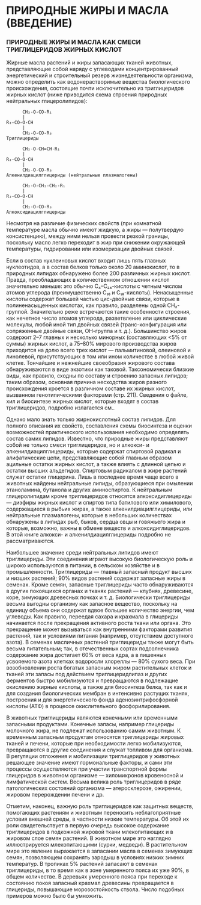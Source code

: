 # ПРИРОДНЫЕ ЖИРЫ И МАСЛА (ВВЕДЕНИЕ)

### ПРИРОДНЫЕ ЖИРЫ И МАСЛА КАК СМЕСИ ТРИГЛИЦЕРИДОВ ЖИРНЫХ КИСЛОТ

Жирные масла растений и жиры запасающих тканей животных, представляющие собой наряду с углеводами концентрированный энергетический и строительный резерв жизнедеятельности организма, можно определить как водонерастворимые вещества биологического происхождения, состоящие почти исключительно из триглицеридов жирных кислот (ниже приводится схема строения природных нейтральных глицеролипидов):

```
      CH₂-O-CO-R₁
      |
R₂-CO-O-CH
      |
      CH₂-O-CO-R₃
Триглицериды
```

```
      CH₂-O-CH=CH-R₁
      |
R₂-CO-O-CH
      |
      CH₂-O-CO-R₃
Алкенилдиацилглицериды (нейтральные плазмалогены)
```

```
      CH₂-O-CH₂-CH₂-R₁
      |
R₂-CO-O-CH
      |
      CH₂-O-CO-R₃
Алкоксидиацилглицериды
```

Несмотря на различие физических свойств (при комнатной температуре масла обычно имеют жидкую, а жиры — полутвердую консистенцию), между ними нельзя провести резкой границы, поскольку масло легко переходит в жир при снижении окружающей температуры, гидрировании или изомеризации двойных связей.

Если в состав нуклеиновых кислот входит лишь пять главных нуклеотидов, а в состав белков только около 20 аминокислот, то в природных липидах обнаружено более 200 различных жирных кислот. Правда, преобладающих в количественном отношении кислот значительно меньше: это обычно C₄–C₂₄-кислоты с четным числом атомов углерода (преимущественно C₁₆ и C₁₈-кислоты). Ненасыщенные кислоты содержат большей частью цис-двойные связи, которые в полиненасыщенных кислотах, как правило, разделены одной CH₂-группой. Значительно реже встречаются такие особенности строения, как нечетное число атомов углерода, разветвление или циклические молекулы, любой иной тип двойных связей (транс-конфигурация или сопряженные двойные связи, ОН-группа и т. д.). Большинство жиров содержит 2–7 главных и несколько минорных (составляющих <5% от суммы) жирных кислот, а 75–80% мирового производства жиров приходится на долю всего трех кислот — пальмитиновой, олеиновой и линолевой, присутствующих в том или ином количестве в любой живой клетке. Тончайшие и нежнейшие своеобразия жирового состава обнаруживаются в виде экзотики как таковой. Таксономически близкие виды, как правило, сходны по составу и строению запасных липидов; таким образом, основная причина несходства жиров разного происхождения кроется в различном составе их жирных кислот, вызванном генотипическими факторами (стр. 211). Сведения о файле, хил и биосинтезе жирных кислот, которые входят в состав триглицеридов, подробно излагается см..

Однако мало знать только жирнокислотный состав липидов. Для полного описания их свойств, составления схемы биосинтеза и оценки возможностей практического использования необходимо определять состав самих липидов. Известно, что природные жиры представляют собой не только смеси триглицеридов, но и алкокси- и алкенилдиацилглицериды, которые содержат спиртовой радикал и алифатические цепи, представляющие собой главным образом ацильные остатки жирных кислот, а также влиять с длинной цепью и остатки высших альдегидов. Спиртовым радикалом в жире растений служат остатки глицерина. Лишь в последнее время чаще всего в животных найдены нейтральные липиды, образующиеся при омылении этаноламина, бутанола и других аминоспиртов. К нейтральным глицеролипидам кроме триглицеридов относятся алкоксидиглицериды — диэфиры жирных кислот и спиртов типа батилового или химилового, содержащиеся в рыбьих жирах, а также алкенилдиацилглицериды, или нейтральные плазмалогены, которые в небольших количествах обнаружены в липидах рыб, быков, сердца овцы и говяжьего жира и которые, возможно, важны в обмене веществ и алкоксидиглицеридов. В этой книге алкокси- и алкенилдиацилглицериды подробно не рассматриваются.

Наибольшее значение среди нейтральных липидов имеют триглицериды. Эти соединения играют высокую биологическую роль и широко используются в питании, в сельском хозяйстве и в промышленности. Триглицериды — главный запасный продукт высших и низших растений; 90% видов растений содержат запасные жиры в семенах. Кроме семян, запасные триглицериды часто обнаруживаются в других покоящихся органах и тканях растений — клубнях, древесине, коре, зимующих древесных почках и т. д. Биологически триглицериды весьма выгодны организму как запасное вещество, поскольку на единицу объема они содержат вдвое большее количество энергии, чем углеводы. Как правило, переедая сахара и крахмала в глицериды начинается после прекращения активного роста ткани или органа. Это прекращение может вызываться как внутренними факторами развития растений, так и условиями питания (например, отсутствием доступного азота). В семенах масличных растений триглицериды также могут быть весьма питательным; так, в отечественных сортах подсолнечника содержание жира достигает 60% от веса ядра, а в лишенных усвояемого азота клетках водоросли хлореллы — 80% сухого веса. При возобновлении роста богатых запасным жиром растительных клеток и тканей эти запасы под действием триглицеридлипаз и других ферментов быстро мобилизуются и превращаются в подлежащие окислению жирные кислоты, а также для биосинтеза белка, так как и для создания биологических мембран в интенсивно растущих тканях, построения и для энергетического фонда аденозинтрифосфорной кислоты (АТФ) в процессе окислительного фосфорилирования.

В животных триглицериды являются конечными или временными запасными продуктами. Конечные запасы, например глицериды молочного жира, не подлежат использованию самим животным. К временным запасным продуктам относятся триглицериды жировых тканей и печени, которые при необходимости легко мобилизуются, превращаются в другие соединения и служат топливом для организма. В регуляции отложения и мобилизации триглицеридов у животных решающее значение имеют гормональные факторы, и сами эти процессы осуществляются при участии транспортной формы глицеридов в животном организме — хиломикронов кровеносной и лимфатической систем. Весьма велика роль триглицеридов в ряде патологических состояний организма — атеросклерозе, ожирении, жировом перерождении печени и др.

Отметим, наконец, важную роль триглицеридов как защитных веществ, помогающих растениям и животным переносить неблагоприятные условия внешней среды, в частности низкие температуры. Об этой их роли свидетельствует в первую очередь высокое содержание триглицеридов в подкожной жировой ткани млекопитающих и в жировом слое семян растений. В животном мире это наглядно иллюстрируется млекопитающими (сурки, медведи). В растительном мире это явление выражается в запасании масла в семенах зимующих семян, позволяющем сохранять зародыш в условиях низких зимних температур. В тропиках 5% растений запасают в семенах триглицериды, в то время как в зоне умеренного пояса их уже 90%, в общем количестве. В деревьях умеренного пояса при переходе к состоянию покоя запасный крахмал древесины превращается в глицериды, повышающие морозостойкость ствола. Число подобных примеров можно было бы умножить.
